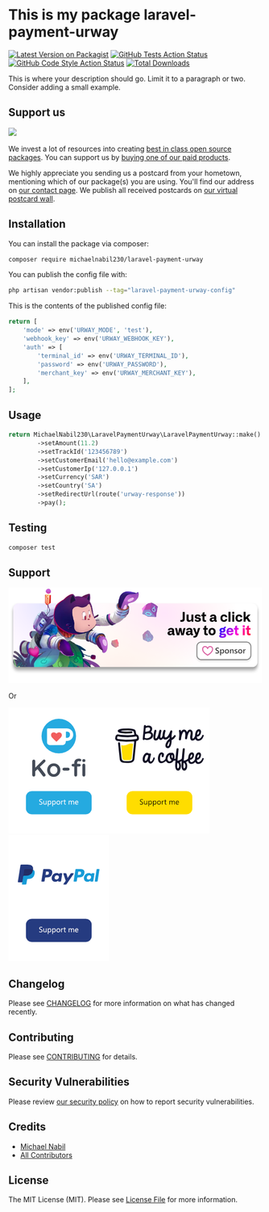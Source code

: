 # This is my package laravel-payment-urway

[![Latest Version on Packagist](https://img.shields.io/packagist/v/michaelnabil230/laravel-payment-urway.svg?style=flat-square)](https://packagist.org/packages/michaelnabil230/laravel-payment-urway)
[![GitHub Tests Action Status](https://img.shields.io/github/actions/workflow/status/michaelnabil230/laravel-payment-urway/run-tests.yml?branch=main&label=tests&style=flat-square)](https://github.com/michaelnabil230/laravel-payment-urway/actions?query=workflow%3Arun-tests+branch%3Amain)
[![GitHub Code Style Action Status](https://img.shields.io/github/actions/workflow/status/michaelnabil230/laravel-payment-urway/fix-php-code-style-issues.yml?branch=main&label=code%20style&style=flat-square)](https://github.com/michaelnabil230/laravel-payment-urway/actions?query=workflow%3A"Fix+PHP+code+style+issues"+branch%3Amain)
[![Total Downloads](https://img.shields.io/packagist/dt/michaelnabil230/laravel-payment-urway.svg?style=flat-square)](https://packagist.org/packages/michaelnabil230/laravel-payment-urway)

This is where your description should go. Limit it to a paragraph or two. Consider adding a small example.

## Support us

[<img src="https://github-ads.s3.eu-central-1.amazonaws.com/laravel-payment-urway.jpg?t=1" width="419px" />](https://spatie.be/github-ad-click/laravel-payment-urway)

We invest a lot of resources into creating [best in class open source packages](https://spatie.be/open-source). You can support us by [buying one of our paid products](https://spatie.be/open-source/support-us).

We highly appreciate you sending us a postcard from your hometown, mentioning which of our package(s) you are using. You'll find our address on [our contact page](https://spatie.be/about-us). We publish all received postcards on [our virtual postcard wall](https://spatie.be/open-source/postcards).

## Installation

You can install the package via composer:

```bash
composer require michaelnabil230/laravel-payment-urway
```

You can publish the config file with:

```bash
php artisan vendor:publish --tag="laravel-payment-urway-config"
```

This is the contents of the published config file:

```php
return [
    'mode' => env('URWAY_MODE', 'test'),
    'webhook_key' => env('URWAY_WEBHOOK_KEY'),
    'auth' => [
        'terminal_id' => env('URWAY_TERMINAL_ID'),
        'password' => env('URWAY_PASSWORD'),
        'merchant_key' => env('URWAY_MERCHANT_KEY'),
    ],
];
```

## Usage

```php
return MichaelNabil230\LaravelPaymentUrway\LaravelPaymentUrway::make()
        ->setAmount(11.2)
        ->setTrackId('123456789')
        ->setCustomerEmail('hello@example.com')
        ->setCustomerIp('127.0.0.1')
        ->setCurrency('SAR')
        ->setCountry('SA')
        ->setRedirectUrl(route('urway-response'))
        ->pay();
```

## Testing

```bash
composer test
```

## Support

[![Image for sponsor](./.assets/sponsors.png)](https://github.com/sponsors/michaelnabil230)

Or

[![Ko-fi](.assets/ko-fi.png)](https://ko-fi.com/michaelnabil230)[![Buymeacoffee](.assets/buymeacoffee.png)](https://www.buymeacoffee.com/michaelnabil230)[![Paypal](.assets/paypal.png)](https://www.paypal.com/paypalme/MichaelNabil23)


## Changelog

Please see [CHANGELOG](CHANGELOG.md) for more information on what has changed recently.

## Contributing

Please see [CONTRIBUTING](CONTRIBUTING.md) for details.

## Security Vulnerabilities

Please review [our security policy](../../security/policy) on how to report security vulnerabilities.

## Credits

- [Michael Nabil](https://github.com/michaelnabil230)
- [All Contributors](../../contributors)

## License

The MIT License (MIT). Please see [License File](LICENSE.md) for more information.
